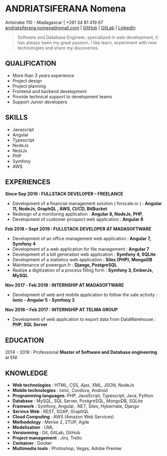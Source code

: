 # ANDRIATSIFERANA Nomena
Antsirabe 110 - Madagascar | +261 34 81 419 67 andriatsiferana.nomena@gmail.com |  [GitHub](https://github.com/noomsandry) | [GitLab](https://gitlab.com/noomsandry) | [LinkedIn](https://www.linkedin.com/in/nomena-andriatsiferana-666418128/)

>   Software and Database Engineer, specialized in web development, it has always been my great passion. I like learn, experiment with new technologies and share my discoveries.

## QUALIFICATION
- More than 3 years experience
- Project design
- Project planning
- Frontend and backend development
- Provide technical support to development teams
- Support Junior developers
## SKILLS
- Javascript								
- Angular
- Typescript
- NodeJs
- NestJs
- PHP
- Symfony
- AWS
## EXPERIENCES
**Since Sep 2019 : FULLSTACK DEVELOPER – FREELANCE**
- Development of a financial management solution ( forscale.io ) : **Angular 11, NodeJs, GraphQL , AWS, CI/CD, BitBucket**
- Redesign of a monitoring application : **Angular 8, NodeJs, PHP,**
- Development of customer prospect web application : **Angular 8**

**Feb 2018 – Sept 2019 : FULLSTACK DEVELOPER AT MADASOFTWARE**
- Development of an office management web application : **Angular 7, Symfony 4**
- Development of a web application for file management : **Angular 7**
- Development of a bill generation web application : **Symfony 4, SQLite**
- Development of a statistics web application : **Silex (PHP), MongoDB**
- Maintenance of  powergun.fr : **Django, PostgreSQL** 
- Realize a digitization of a process filling form : **Symfony 3, EmberJs, MySQL**

**Nov 2017 - Feb 2018 : INTERNSHIP AT MADASOFTWARE**
- Development of web and mobile application to follow  the sale activity : **Ionic - Angular 5 - Symfony 3**

**Nov 2016 – Feb 2017 : INTERNSHIP AT TELMA GROUP**
- Development of web application to export data from DataWarehouse  : **PHP, SQL Server**

## EDUCATION
2014 - 2019 : Professional **Master of Software and Database engineering** at ENI
## KNOWLEDGE
- **Web technologies** : HTML, CSS, Ajax, XML, JSON, NodeJs
- **Mobile technologies** : Ionic, Cordova, Android  
- **Programming languages**: PHP, JavaScript, Typescript, Java, Python 
- **Database** : MySQL, SQL Server, PostgreSQL, MongoDB, SQLite 
- **Framwork** : Symfony, Angular, .NET, Silex, Hybernate, Django 
- **Service Web** : REST, SOAP, GraphQL
- **Cloud Computing** : AWS (Amazon Web Services)
- **Methodology** : Merise 2, 2TUP, Agile  
- **Modelization** : UML  
- **Versionning** : Git, GitLab, GitHub  
- **Project management** : Jira, Trello  
- **Container** : Docker  
- **Multimedia tools** : Photoshop, Vegas, Adobe Premier
